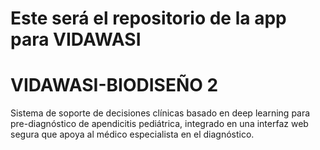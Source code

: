 # Este será  el repositorio de la app para VIDAWASI
# VIDAWASI-BIODISEÑO 2
Sistema de soporte de decisiones clínicas basado en deep learning para pre-diagnóstico de apendicitis pediátrica, integrado en una interfaz web segura que apoya al médico especialista en el diagnóstico.
